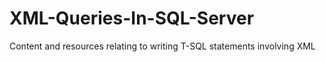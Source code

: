 # XML-Queries-In-SQL-Server
Content and resources relating to writing T-SQL statements involving XML

